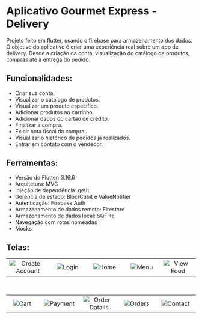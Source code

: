 # Aplicativo Gourmet Express - Delivery

Projeto feito em flutter, usando o firebase para armazenamento dos dados.
<br>
O objetivo do aplicativo é criar uma experiência real sobre um app de delivery. Desde a criação da conta, visualização do catálogo de produtos, compras até a entrega do pedido.

## Funcionalidades:

<ul>
  <li> Criar sua conta. </li>
  <li> Visualizar o catálogo de produtos.</li>
  <li> Visualizar um produto específico.</li>
  <li> Adicionar produtos ao carrinho.</li>
  <li> Adicionar dados do cartão de crédito.</li>
  <li> Finalizar a compra.</li>
  <li> Exibir nota fiscal da compra.</li>
  <li> Visualizar o histórico de pedidos já realizados.</li>
  <li> Entrar em contato com o vendedor.</li>
</ul>

## Ferramentas:

<ul>
  <li> Versão do Flutter: 3.16.6</li>
  <li> Arquitetura: MVC</li>
  <li> Injeção de dependência: getIt</li>
  <li> Gerência de estado: Bloc/Cubit e ValueNotifier</li>
  <li> Autenticação: Firebase Auth</li>
  <li> Armazenamento de dados remoto: Firestore</li>
  <li> Armazenamento de dados local: SQFlite</li>
  <li> Navegação com rotas nomeadas</li>
  <li> Mocks</li>

</ul>


## Telas:

<table style = {border: "none"}>


  <tr>
     <td style="text-align:center;" width="240"><img src="https://github.com/dev-henrique-silva/Gourmet-Express/assets/81243358/48710d37-b594-4c6e-aabe-a6d389d53d59" 
         alt="Create Account"/></td>
     <td style="text-align:center;" width="240" ><img src="https://github.com/dev-henrique-silva/Gourmet-Express/assets/81243358/930e9a68-caad-4894-9631-988ab6a53182" 
         alt="Login"/></td>
     <td style="text-align:center;" width="240"><img src="https://github.com/dev-henrique-silva/Gourmet-Express/assets/81243358/3b213cee-402e-44ab-a08c-1f4b424e5ee2" 
         alt="Home"/></td>
     <td style="text-align:center;" width="240" ><img src="https://github.com/dev-henrique-silva/Gourmet-Express/assets/81243358/42697937-7a1c-4ed9-824d-a95f39826a0c" 
         alt="Menu"/></td>
     <td style="text-align:center;" width="240"><img src="https://github.com/dev-henrique-silva/Gourmet-Express/assets/81243358/82b48a11-ff25-4afc-b1fe-6728322f357e" 
         alt="View Food"/></td>
 <tr>
</table>

<br>

<table style = {border: "none"}> 
 <tr>
     <td style="text-align:center;" width="240"><img src="https://github.com/dev-henrique-silva/Gourmet-Express/assets/81243358/fa7855dc-bb01-4461-acbb-7ae305fc24a7" 
         alt="Cart"/></td>
     <td style="text-align:center;" width="240"><img src="https://github.com/dev-henrique-silva/Gourmet-Express/assets/81243358/b3e073fb-49d3-433e-93be-462e991669d4" 
         alt="Payment"/></td>
     <td style="text-align:center;" width="240"><img src="https://github.com/dev-henrique-silva/Gourmet-Express/assets/81243358/f43bfd0c-a157-4eb7-85ab-73424c3311ed" 
         alt="Order Datails"/></td>
     <td style="text-align:center;" width="240"><img src="https://github.com/dev-henrique-silva/Gourmet-Express/assets/81243358/b93dd841-2b26-4b2e-9780-8759e3360b44" 
         alt = "Orders" /></td>
     <td style="text-align:center;" width="240"><img src="https://github.com/dev-henrique-silva/Gourmet-Express/assets/81243358/d1da8719-515d-4b6d-b529-2209d13e23a7" 
         alt = "Contact" /></td>
<tr>
</table>



